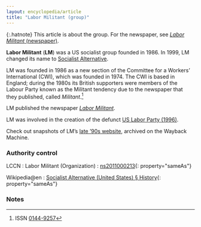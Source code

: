 ```yaml
---
layout: encyclopedia/article
title: "Labor Militant (group)"
---
```


<div id="labor-militant" typeof="Organization" property="mainEntity">

{:.hatnote}
This article is about the group.
For the newspaper, see [<cite>Labor Militant</cite> (newspaper)](/enc/lm/newspaper/).

<b property="name">Labor Militant</b> (<b property="alternateName">LM</b>)
was a <span property="location">US</span>
socialist group founded in <span property="foundingDate">1986</span>.
In <span property="dissolutionDate">1999</span>, LM changed its name to
[Socialist Alternative](https://socialistalternative.org).

LM was founded in 1986 as a new section of the
<span property="memberOf">Committee for a Workers’ International</span> (<abbr>CWI</abbr>),
which was founded in 1974.
The <abbr>CWI</abbr> is based in England;
during the 1980s its British supporters were members of the Labour Party
known as the Militant tendency due to the newspaper that they published, called <cite>Militant</cite>.[^militant]

LM published the newspaper [<cite>Labor Militant</cite>](/enc/lm/newspaper/).

LM was involved in the creation of the defunct
[US Labor Party (1996)](https://en.wikipedia.org/wiki/Labor_Party_(United_States,_1996)).

Check out snapshots of LM’s [late ’90s website](/enc/lm/wayback/), archived on the Wayback Machine.

### Authority control

<abbr>LCCN</abbr>
: Labor Militant (Organization)
: [ns2011000213](https://lccn.loc.gov/ns2011000213){: property="sameAs"}

Wikipedia@en
: [Socialist Alternative (United States) § History](https://en.wikipedia.org/wiki/Socialist_Alternative_(United_States)#History){: property="sameAs"}

### Notes

[^militant]: <abbr>ISSN</abbr> [0144-9257](https://www.worldcat.org/title/militant/oclc/19365820)

</div>
